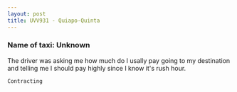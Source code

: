 ```yaml
---
layout: post
title: UVV931 - Quiapo-Quinta
---
```


### Name of taxi: Unknown

The driver was asking me how much do I usally pay going to my destination and telling me I should pay highly since I know it's rush hour.

```Contracting```
